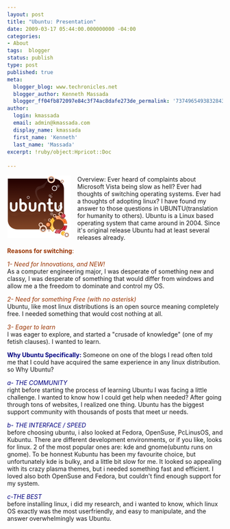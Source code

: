 ```yaml
---
layout: post
title: "Ubuntu: Presentation"
date: 2009-03-17 05:44:00.000000000 -04:00
categories:
- About
tags:  blogger
status: publish
type: post
published: true
meta:
  blogger_blog: www.techronicles.net
  blogger_author: Kenneth Massada
  blogger_ff04fb872097e84c3f74ac8dafe273de_permalink: '7374965493832843616'
author:
  login: kmassada
  email: admin@kmassada.com
  display_name: kmassada
  first_name: 'Kenneth'
  last_name: 'Massada'
excerpt: !ruby/object:Hpricot::Doc

---
```

<div class="separator" style="clear:both;text-align:center;"><a href="http://techronilces.files.wordpress.com/2009/03/c9147-ubuntu-splash-brown.png" style="clear:left;float:left;margin-bottom:1em;margin-right:1em;"><img border="0" src="/images/wp/c9147-ubuntu-splash-brown.png" /></a></div>
<p><a href="http://draft.blogger.com/goog_423335"></a>Overview: Ever heard of complaints about Microsoft Vista being slow as hell? Ever had thoughts of switching operating systems. Ever had a thoughts of adopting linux? I have found my answer to those questions in UBUNTU(translation for humanity to others). Ubuntu is a Linux based operating system that came around in 2004. Since it's original release Ubuntu had at least several releases already.</p>
<p><strong style="color:#993300;">Reasons for switching</strong><span style="color:#993300;">:</span></p>
<p><span style="color:#993300;"><em>1- Need for Innovations, and NEW!</em></span><br />As a computer engineering major, I was desperate of something new and classy, I was desperate of something that would differ from windows and allow me a the freedom to dominate and control my OS.</p>
<p><span style="color:#993300;"><em>2- Need for something Free (with no asterisk)</em></span><br />Ubuntu, like most linux distributions is an open source meaning completely free. I needed something that would cost nothing at all.</p>
<p><span style="color:#993300;"><em>3- Eager to learn</em></span><br />I was eager to explore, and started a "crusade of knowledge" (one of my fetish clauses). I wanted to learn.</p>
<p><strong><span style="color:navy;">Why Ubuntu Specifically:</span> </strong>Someone on one of the blogs I read often told me that I could have acquired the same experience in any linux distribution. so Why Ubuntu?</p>
<p><span style="color:navy;"><em>a- THE COMMUNITY</em></span><br />right before starting the process of learning Ubuntu I was facing a little challenge. I wanted to know how I could get help when needed? After going through tons of websites, I realized one thing. Ubuntu has the biggest support community with thousands of posts that meet ur needs.</p>
<p><em><span style="color:navy;">b- THE INTERFACE / SPEED</span></em><br />before choosing ubuntu, i also looked at Fedora, OpenSuse, PcLinusOS, and Kubuntu. There are different development environments, or if you like, looks for linux. 2 of the most popular ones are: kde and gnome(ubuntu runs on gnome). To be honnest Kubuntu has been my favourite choice, but unfortunately kde is bulky, and a little bit slow for me. It looked so appealing with its crazy plasma themes, but i needed something fast and efficient. I loved also both OpenSuse and Fedora, but couldn't find enough support for my system.</p>
<p><span style="color:navy;"><em>c-THE BEST</em></span><br />before installing linux, i did my research, and i wanted to know, which linux OS exactly was the most userfriendly, and easy to manipulate, and the answer overwhelmingly was Ubuntu.<span id="goog_423338"></span><span id="goog_423339"></span><a href="http://draft.blogger.com/"></a></p>
